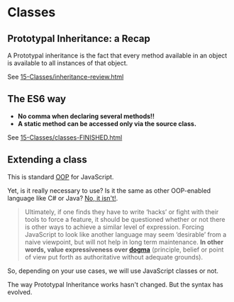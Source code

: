 # Classes

## Prototypal Inheritance: a Recap

A Prototypal inheritance is the fact that every method available in an object is available to all instances of that object.

See [15-Classes/inheritance-review.html](inheritance-review.html)

## The ES6 way

- **No comma when declaring several methods!!**
- **A static method can be accessed only via the source class.**

See [15-Classes/classes-FINISHED.html](classes-FINISHED.html)

## Extending a class

This is standard [OOP](https://en.wikipedia.org/wiki/Object-oriented_programming) for JavaScript.

Yet, is it really necessary to use?
Is it the same as other OOP-enabled language like C# or Java? [No, it isn't!](https://medium.com/@vapurrmaid/should-you-use-classes-in-javascript-82f3b3df6195).

> Ultimately, if one finds they have to write ‘hacks’ or fight with their tools to force a feature, it should be questioned whether or not there is other ways to achieve a similar level of expression. Forcing JavaScript to look like another language may seem ‘desirable’ from a naive viewpoint, but will not help in long term maintenance. **In other words, value expressiveness over [dogma](https://www.merriam-webster.com/dictionary/dogma)** (principle, belief or point of view put forth as authoritative without adequate grounds).

So, depending on your use cases, we will use JavaScript classes or not.

The way Prototypal Inheritance works hasn't changed. But the syntax has evolved.
